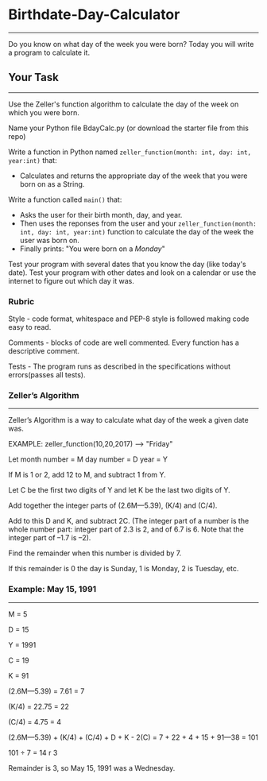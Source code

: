 # Birthdate-Day-Calculator
-----
Do you know on what day of the week you were born?  Today you will write a program to calculate it.
## Your Task
-----
Use the Zeller's function algorithm to calculate the day of the week on which you were born.

Name your Python file BdayCalc.py (or download the starter file from this repo)

Write a function in Python named `zeller_function(month: int, day: int, year:int)` that: 
* Calculates and returns the appropriate day of the week that you were born on as a String.

Write a function called `main()` that:
* Asks the user for their birth month, day, and year.
* Then uses the reponses from the user and your `zeller_function(month: int, day: int, year:int)` function to calculate the day of the week the user was born on.
* Finally prints: "You were born on a *Monday*"

Test your program with several dates that you know the day (like today's date).  Test your program with other dates and look on a calendar or use the internet to figure out which day it was.


### Rubric
Style - code format, whitespace and PEP-8 style is followed making code easy to read.

Comments - blocks of code are well commented.  Every function has a descriptive comment.

Tests - The program runs as described in the specifications without errors(passes all tests).

### Zeller’s Algorithm
-----
Zeller’s Algorithm is a way to calculate what day of the week a given date was.

  EXAMPLE: zeller_function(10,20,2017) --> "Friday"

Let month number = M
day number = D
year = Y

If M is 1 or 2, add 12 to M, and subtract 1 from Y.

Let C be the first two digits of Y and let K be the last two digits of Y.

Add together the integer parts of (2.6M—5.39), (K/4) and (C/4). 

Add to this D and K, and subtract 2C. (The integer part of a number is the whole number part: integer part of 2.3 is 2, and of 6.7 is 6. Note that the integer part of –1.7 is –2).

Find the remainder when this number is divided by 7.

If this remainder is 0 the day is Sunday, 1 is Monday, 2 is Tuesday, etc.

### Example: May 15, 1991
-----
M = 5

D = 15

Y = 1991

C = 19

K = 91

(2.6M—5.39) = 7.61 = 7

(K/4) = 22.75 = 22

(C/4) = 4.75 = 4

(2.6M—5.39) + (K/4) + (C/4) + D + K - 2(C) = 7 + 22 + 4 + 15 + 91—38 = 101

101 ÷ 7 = 14 r 3

Remainder is 3, so May 15, 1991 was a Wednesday.


